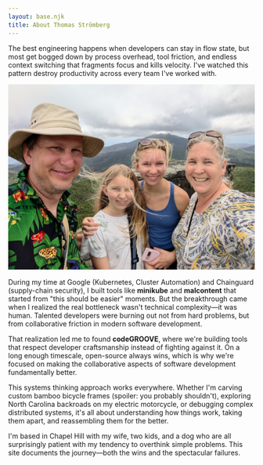 ```yaml
---
layout: base.njk
title: About Thomas Strömberg
---
```


The best engineering happens when developers can stay in flow state, but most get bogged down by process overhead, tool friction, and endless context switching that fragments focus and kills velocity. I've watched this pattern destroy productivity across every team I've worked with.

![Thomas Strömberg](/img/me.jpg)

During my time at Google (Kubernetes, Cluster Automation) and Chainguard (supply-chain security), I built tools like **minikube** and **malcontent** that started from "this should be easier" moments. But the breakthrough came when I realized the real bottleneck wasn't technical complexity—it was human. Talented developers were burning out not from hard problems, but from collaborative friction in modern software development.

That realization led me to found **codeGROOVE**, where we're building tools that respect developer craftsmanship instead of fighting against it. On a long enough timescale, open-source always wins, which is why we're focused on making the collaborative aspects of software development fundamentally better.

This systems thinking approach works everywhere. Whether I'm carving custom bamboo bicycle frames (spoiler: you probably shouldn't), exploring North Carolina backroads on my electric motorcycle, or debugging complex distributed systems, it's all about understanding how things work, taking them apart, and reassembling them for the better.

I'm based in Chapel Hill with my wife, two kids, and a dog who are all surprisingly patient with my tendency to overthink simple problems. This site documents the journey—both the wins and the spectacular failures.
